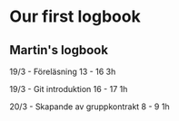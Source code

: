 # Our first logbook

## Martin's logbook
19/3 - Föreläsning 13 - 16
3h

19/3 - Git introduktion 16 - 17
1h

20/3 - Skapande av gruppkontrakt 8 - 9
1h
